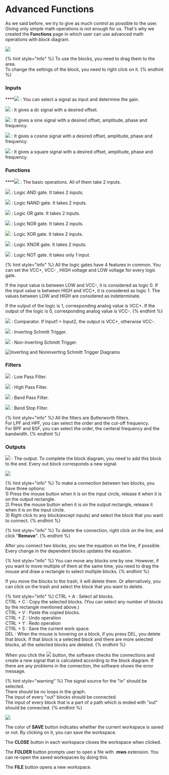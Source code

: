 # Advanced Functions

As we said before, we try to give as much control as possible to the user. Giving only simple math operations is not enough for us. That's why we created the **Functions** page in which user can use advanced math operations with block diagram.

![](../../../../.gitbook/assets/image%20%28127%29.png)

{% hint style="info" %}
To use the blocks, you need to drag them to the area.  
To change the settings of the block, you need to right click on it.
{% endhint %}

### **Inputs**

\*\*\*\*![](../../../../.gitbook/assets/image%20%2819%29.png) : You can select a signal as input and determine the gain. 

![](../../../../.gitbook/assets/image%20%28152%29.png) : It gives a dc signal with a desired offset.

![](../../../../.gitbook/assets/image%20%2831%29.png) : It gives a sine signal with a desired offset, amplitude, phase and frequency.

![](../../../../.gitbook/assets/image%20%28120%29.png) : It gives a cosine signal with a desired offset, amplitude, phase and frequency.

![](../../../../.gitbook/assets/image%20%2891%29.png) : It gives a square signal with a desired offset, amplitude, phase and frequency.

### **Functions**

\*\*\*\*![](../../../../.gitbook/assets/image%20%28142%29.png) : The basic operations. All of them take 2 inputs.  

![](../../../../.gitbook/assets/image%20%2884%29.png) : Logic AND gate. It takes 2 inputs.

![](../../../../.gitbook/assets/image%20%28147%29.png) : Logic NAND gate. It takes 2 inputs.

![](../../../../.gitbook/assets/image%20%28100%29.png) : Logic OR gate. It takes 2 inputs.

![](../../../../.gitbook/assets/image%20%2862%29.png) : Logic NOR gate. It takes 2 inputs.

![](../../../../.gitbook/assets/image%20%2866%29.png) : Logic XOR gate. It takes 2 inputs.

![](../../../../.gitbook/assets/image%20%28123%29.png) : Logic XNOR gate. It takes 2 inputs.

![](../../../../.gitbook/assets/image%20%28156%29.png) : Logic NOT gate. It takes only 1 input.

{% hint style="info" %}
All the logic gates have 4 features in common. You can set the VCC+, VCC- , HIGH voltage and LOW voltage for every logic gate. 

If the input value is between LOW and VCC-, it is considered as logic 0. If the input value is between HIGH and VCC+, it is considered as logic 1. The values between LOW and HIGH are considered as indeterminate. 

If the output of the logic is 1, corresponding analog value is VCC+. If the output of the logic is 0, corresponding analog value is VCC-.
{% endhint %}

![](../../../../.gitbook/assets/image%20%28126%29.png) : Comparator. If Input1 &gt; Input2, the output is VCC+, otherwise VCC-.

![](../../../../.gitbook/assets/image%20%281%29.png) : Inverting Schmitt Trigger. 

![](../../../../.gitbook/assets/image%20%2822%29.png) : Non-inverting Schmitt Trigger.

![Inverting and Noninverting Schmitt Trigger Diagrams](../../../../.gitbook/assets/untitled-diagram.png)

### **Filters**

![](../../../../.gitbook/assets/image%20%2837%29.png) : Low Pass Filter.

![](../../../../.gitbook/assets/image%20%28174%29.png) : High Pass Filter.

![](../../../../.gitbook/assets/image%20%28151%29.png) : Band Pass Filter.

![](../../../../.gitbook/assets/image%20%2852%29.png) : Band Stop Filter.

{% hint style="info" %}
All the filters are Butterworth filters.   
For LPF and HPF, you can select the order and the cut-off frequency.  
For BPF and BSF, you can select the order, the centeral frequency and the bandwidth.
{% endhint %}

### Outputs

![](../../../../.gitbook/assets/image%20%28114%29.png) : The output. To complete the block diagram, you need to add this block to the end. Every out block corresponds a new signal.

![](../../../../.gitbook/assets/a186e98a-fbf6-11e8-aaf5-0050560101a3.gif)

{% hint style="info" %}
To make a connection between two blocks, you have three options:  
1\) Press the mouse button when it is on the input circle, release it when it is on the output rectangle.  
2\) Press the mouse button when it is on the output rectangle, release it when it is on the input circle.  
3\) Right click to any block\(except inputs\) and select the block that you want to connect.
{% endhint %}

{% hint style="info" %}
To delete the connection, right click on the line, and click "**Remove**".
{% endhint %}

After you connect two blocks, you see the equation on the line, if possible. Every change in the dependent blocks updates the equation. 

{% hint style="info" %}
You can move any blocks one by one. However, if you want to move multiple of them at the same time, you need to drag the mouse and draw a rectangle to select multiple blocks.
{% endhint %}

If you move the blocks to the trash, it will delete them. Or alternatively, you can click on the trash and select the block that you want to delete. 

{% hint style="info" %}
CTRL + A : Select all blocks.  
CTRL + C : Copy the selected blocks. \(You can select any number of blocks by the rectangle mentioned above.\)  
CTRL + V : Paste the copied blocks.  
CTRL + Z : Undo operation  
CTRL + Y : Redo operation  
CTRL + S : Save the current work space.  
DEL : When the mouse is hovering on a block, if you press DEL, you delete that block. If that block is a selected block and there are more selected blocks, all the selected blocks are deleted. 
{% endhint %}

When you click the ![](../../../../.gitbook/assets/image%20%28155%29.png) button, the software checks the connections and create a new signal that is calculated according to the block diagram. If there are any problems in the connection, the software shows the error message. 

{% hint style="warning" %}
The signal source for the "in" should be selected.  
There should be no loops in the graph.  
The input of every "out" blocks should be connected.  
The input of every block that is a part of a path which is ended with "out" should be connected.
{% endhint %}

![](../../../../.gitbook/assets/image%20%2830%29.png)

The color of **SAVE** button indicates whether the current workspace is saved or not. By clicking on it, you can save the workspace. 

The **CLOSE** button in each workspace closes the workspace when clicked.

The **FOLDER** button prompts user to open a file with .**mws** extension. You can re-open the saved workspaces by doing this.

The **FILE** button opens a new workspace.

